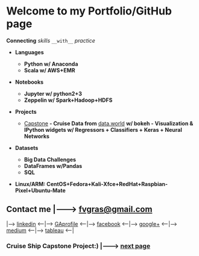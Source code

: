 # Welcome to my Portfolio/GitHub page 

**Connecting** _skills_ `__with__` *practice*
* **Languages**
  * **Python w/ Anaconda**
  * **Scala w/ AWS+EMR**
* **Notebooks**
  * **Jupyter w/ python2+3**
  * **Zeppelin w/ Spark+Hadoop+HDFS**
* **Projects**
  * [Capstone](https://github.com/fvgras/cruise-ship-proj/) **- Cruise Data from** [data.world](https://data.world/brandon-telle/cruise-ship-locations) **w/ bokeh - Visualization & IPython widgets w/ Regressors + Classifiers + Keras + Neural Networks**
* **Datasets**
  * **Big Data Challenges**
  * **DataFrames w/Pandas**
  * **SQL**

* **Linux/ARM: CentOS+Fedora+Kali-Xfce+RedHat+Raspbian-Pixel+Ubuntu-Mate**

## Contact me |---> [fvgras@gmail.com](mailto:fvgras@gmail.com) 
|--> [linkedin](https://linkedin.com/in/fredgras) <--|--> [GAprofile](https://profiles.generalassemb.ly/profiles/fred-gras) <--|--> [facebook](https://www.facebook.com/fred.gras.31) <--|--> [google+](https://plus.google.com/+FredGras123) <--|--> [medium](https://medium.com/@fvgras) <--|--> [tableau](https://public.tableau.com/profile/fred.gras#!/) <--|

### Cruise Ship Capstone Project:) |---> [next page](./cruise-ship-proj.md)
```markdown
```
